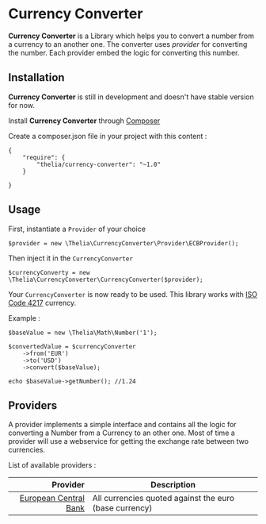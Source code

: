 # Currency Converter

**Currency Converter** is a Library which helps you to convert a number from a currency to an another one.
The converter uses *provider* for converting the number. Each provider embed the logic for converting this number.

## Installation

**Currency Converter** is still in development and doesn't have stable version for now.

Install **Currency Converter** through [Composer](http://getcomposer.org)

Create a composer.json file in your project with this content : 

```
{
    "require": {
        "thelia/currency-converter": "~1.0"
    } 

}
```

## Usage

First, instantiate a ```Provider``` of your choice

```
$provider = new \Thelia\CurrencyConverter\Provider\ECBProvider();
```

Then inject it in the ```CurrencyConverter```

```
$currencyConverty = new \Thelia\CurrencyConverter\CurrencyConverter($provider);
```

Your ```CurrencyConverter``` is now ready to be used. 
This library works with [ISO Code 4217](http://fr.wikipedia.org/wiki/ISO_4217) currency.
 
Example : 

```
$baseValue = new \Thelia\Math\Number('1');

$convertedValue = $currencyConverter
    ->from('EUR')
    ->to('USD')
    ->convert($baseValue);
    
echo $baseValue->getNumber(); //1.24
```
    
## Providers

A provider implements a simple interface and contains all the logic for converting a Number
from a Currency to an other one. Most of time a provider will use a webservice for getting
the exchange rate between two currencies.

List of available providers : 

| Provider | Description |
|---------:|-------------|
| [European Central Bank](http://www.ecb.europa.eu/stats/exchange/eurofxref/html/index.en.html) | All currencies quoted against the euro (base currency) |

